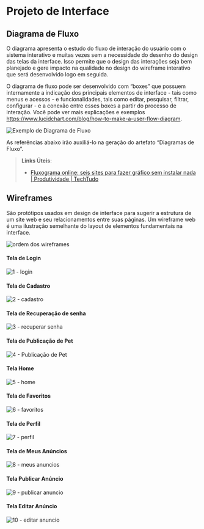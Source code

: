 
# Projeto de Interface

## Diagrama de Fluxo

O diagrama apresenta o estudo do fluxo de interação do usuário com o sistema interativo e  muitas vezes sem a necessidade do desenho do design das telas da interface. Isso permite que o design das interações seja bem planejado e gere impacto na qualidade no design do wireframe interativo que será desenvolvido logo em seguida.

O diagrama de fluxo pode ser desenvolvido com “boxes” que possuem internamente a indicação dos principais elementos de interface - tais como menus e acessos - e funcionalidades, tais como editar, pesquisar, filtrar, configurar - e a conexão entre esses boxes a partir do processo de interação. Você pode ver mais explicações e exemplos https://www.lucidchart.com/blog/how-to-make-a-user-flow-diagram.

![Exemplo de Diagrama de Fluxo](img/diagramafluxo2.jpg)

As referências abaixo irão auxiliá-lo na geração do artefato “Diagramas de Fluxo”.

> **Links Úteis**:
> - [Fluxograma online: seis sites para fazer gráfico sem instalar nada | Produtividade | TechTudo](https://www.techtudo.com.br/listas/2019/03/fluxograma-online-seis-sites-para-fazer-grafico-sem-instalar-nada.ghtml)

## Wireframes

São protótipos usados em design de interface para sugerir a estrutura de um site web e seu relacionamentos entre suas páginas. Um wireframe web é uma ilustração semelhante do layout de elementos fundamentais na interface.


 
![ordem dos wireframes](https://github.com/user-attachments/assets/b7bfe577-c37e-41b8-9af2-f776915d5178)

#### Tela de Login
![1 - login](https://github.com/user-attachments/assets/41b4850d-ef7d-4087-afe0-9fa0b4d8366c)

#### Tela de Cadastro
![2 - cadastro](https://github.com/user-attachments/assets/da46dcef-5f1e-4e35-b907-a2c7d4538567)

#### Tela de Recuperação de senha
![3 - recuperar senha](https://github.com/user-attachments/assets/cb7dea10-4f05-4748-81a1-388080487d1d)

#### Tela de Publicação de Pet
![4 - Publicação de Pet](https://github.com/user-attachments/assets/56f6e92e-bb10-4a95-9c4f-70259c8f6e65)

#### Tela Home
![5 - home](https://github.com/user-attachments/assets/8292d24e-fbb1-4567-b265-2ae9a9d5e44a)

#### Tela de Favoritos
![6 - favoritos](https://github.com/user-attachments/assets/2b5d5c71-926f-4596-883d-709760dc1962)

#### Tela de Perfil
![7 - perfil](https://github.com/user-attachments/assets/eb57b0b6-7654-421d-8cf8-fbb1702d58ed)

#### Tela de Meus Anúncios 
![8 - meus anuncios](https://github.com/user-attachments/assets/67479858-d381-4847-859e-b676538d084a)

#### Tela Publicar Anúncio
![9 - publicar anuncio](https://github.com/user-attachments/assets/1ae7cbbb-cef4-4840-b590-f5e3d99dcf16)

#### Tela Editar Anúncio
![10 - editar anuncio](https://github.com/user-attachments/assets/30b2f85e-afa5-4c84-8c46-819d7ae544db)
